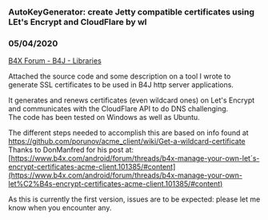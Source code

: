 ### AutoKeyGenerator: create Jetty compatible certificates using LEt's Encrypt and CloudFlare by wl
### 05/04/2020
[B4X Forum - B4J - Libraries](https://www.b4x.com/android/forum/threads/117320/)

Attached the source code and some description on a tool I wrote to generate SSL certificates to be used in B4J http server applications.  
  
It generates and renews certificates (even wildcard ones) on Let's Encrypt and communicates with the CloudFlare API to do DNS challenging.  
The code has been tested on Windows as well as Ubuntu.  
  
The different steps needed to accomplish this are based on info found at <https://github.com/porunov/acme_client/wiki/Get-a-wildcard-certificate>  
Thanks to DonManfred for his post at: [https://www.b4x.com/android/forum/threads/b4x-manage-your-own-let´s-encrypt-certificates-acme-client.101385/#content](https://www.b4x.com/android/forum/threads/b4x-manage-your-own-let%C2%B4s-encrypt-certificates-acme-client.101385/#content)  
  
As this is currently the first version, issues are to be expected: please let me know when you encounter any.